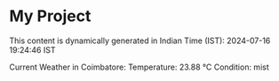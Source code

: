# My Project

This content is dynamically generated in Indian Time (IST): 2024-07-16 19:24:46 IST


Current Weather in Coimbatore:
Temperature: 23.88 °C
Condition: mist
